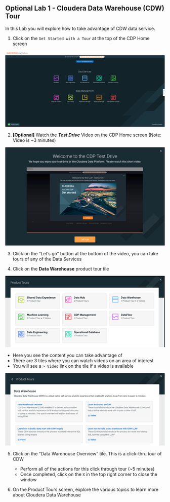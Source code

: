 ## Optional Lab 1 - Cloudera Data Warehouse (CDW) Tour

In this Lab you will explore how to take advantage of CDW data service.

1. Click on the `Get Started with a Tour` at the top of the CDP Home screen

  ![](images/2.png)

2. **[Optional]** Watch the ***Test Drive*** Video on the CDP Home screen (Note: Video is ~3 minutes)

  ![](images/140.png)

3. Click on the “Let’s go” button at the bottom of the video, you can take tours of any of the Data Services

4. Click on the **Data Warehouse** product tour tile

  ![](images/141.png)

  - Here you see the content you can take advantage of
  - There are 3 tiles where you can watch videos on an area of interest
  - You will see a `> Video` link on the tile if a video is available

  ![](images/142.png)

5. Click on the “Data Warehouse Overview” tile. This is a click-thru tour of CDW

    - Perform all of the actions for this click through tour (\~5 minutes)
    - Once completed, click on the `X` in the top right corner to close the window 

6. On the Product Tours screen, explore the various topics to learn more about Cloudera Data Warehouse

